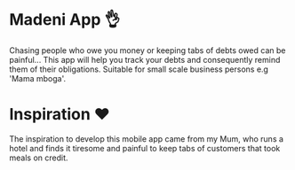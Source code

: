 # Madeni App 👌

Chasing people who owe you money or keeping tabs of debts owed can be painful... This app will help you track your debts and consequently remind them of their obligations. Suitable for small scale business persons e.g 'Mama mboga'.

# Inspiration :heart:
The inspiration to develop this mobile app came from my Mum, who runs a hotel and finds it tiresome and painful to keep tabs of customers that took meals on credit.
